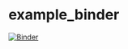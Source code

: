 # example_binder

[![Binder](https://mybinder.org/badge_logo.svg)](https://mybinder.org/v2/gh/MonkeyWrenchGang/example_binder/HEAD?urlpath=rstudio)


